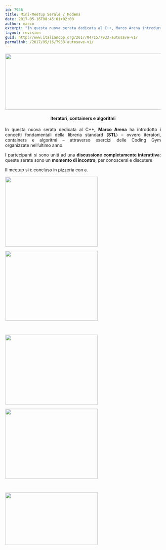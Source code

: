 ```yaml
---
id: 7946
title: Mini-Meetup Serale / Modena
date: 2017-05-16T08:45:01+02:00
author: marco
excerpt: "In questa nuova serata dedicata al C++, Marco Arena introdurrà i concetti fondamentali della libreria standard (STL) - ovvero iteratori, containers e algoritmi - attraverso esercizi delle Coding Gym organizzate nell'ultimo anno."
layout: revision
guid: http://www.italiancpp.org/2017/04/15/7933-autosave-v1/
permalink: /2017/05/16/7933-autosave-v1/
---
```

<center>
  <img loading="lazy" class="aligncenter wp-image-7934" src="http://www.italiancpp.org/wp-content/uploads/2017/04/mini-meetup-mo.png" alt="" width="610" height="181" srcset="http://192.168.64.2/wordpress/wp-content/uploads/2017/04/mini-meetup-mo.png 943w, http://192.168.64.2/wordpress/wp-content/uploads/2017/04/mini-meetup-mo-300x89.png 300w, http://192.168.64.2/wordpress/wp-content/uploads/2017/04/mini-meetup-mo-768x228.png 768w, http://192.168.64.2/wordpress/wp-content/uploads/2017/04/mini-meetup-mo-600x178.png 600w" sizes="(max-width: 610px) 100vw, 610px" />
</center>

<h4 style="text-align: center;">
  Iteratori, containers e algoritmi
</h4>

<p style="text-align: justify;">
  In questa nuova serata dedicata al C++, <strong>Marco Arena</strong> ha introdotto i concetti fondamentali della libreria standard (<strong>STL</strong>) &#8211; ovvero iteratori, containers e algoritmi &#8211; attraverso esercizi delle Coding Gym organizzate nell&#8217;ultimo anno.
</p>

<p style="text-align: justify;">
  I partecipanti si sono uniti ad una <strong>discussione completamente interattiva</strong>: queste serate sono un <strong>momento di incontro</strong>, per conoscersi e discutere.
</p>

<p style="text-align: justify;">
  Il meetup si è concluso in pizzeria con a.
</p>

<div id='gallery-217' class='gallery galleryid-7946 gallery-columns-2 gallery-size-medium'>
  <dl class='gallery-item'>
    <dt class='gallery-icon landscape'>
      <a href='http://192.168.64.2/wordpress/img_4626/'><img width="300" height="225" src="http://192.168.64.2/wordpress/wp-content/uploads/2017/04/IMG_4626-300x225.jpg" class="attachment-medium size-medium" alt="" loading="lazy" srcset="http://192.168.64.2/wordpress/wp-content/uploads/2017/04/IMG_4626-300x225.jpg 300w, http://192.168.64.2/wordpress/wp-content/uploads/2017/04/IMG_4626-768x576.jpg 768w, http://192.168.64.2/wordpress/wp-content/uploads/2017/04/IMG_4626-1024x768.jpg 1024w, http://192.168.64.2/wordpress/wp-content/uploads/2017/04/IMG_4626-600x450.jpg 600w" sizes="(max-width: 300px) 100vw, 300px" /></a>
    </dt>
  </dl>
  
  <dl class='gallery-item'>
    <dt class='gallery-icon landscape'>
      <a href='http://192.168.64.2/wordpress/img_4627/'><img width="300" height="225" src="http://192.168.64.2/wordpress/wp-content/uploads/2017/04/IMG_4627-300x225.jpg" class="attachment-medium size-medium" alt="" loading="lazy" srcset="http://192.168.64.2/wordpress/wp-content/uploads/2017/04/IMG_4627-300x225.jpg 300w, http://192.168.64.2/wordpress/wp-content/uploads/2017/04/IMG_4627-768x576.jpg 768w, http://192.168.64.2/wordpress/wp-content/uploads/2017/04/IMG_4627-1024x768.jpg 1024w, http://192.168.64.2/wordpress/wp-content/uploads/2017/04/IMG_4627-600x450.jpg 600w" sizes="(max-width: 300px) 100vw, 300px" /></a>
    </dt>
  </dl>
  
  <br style="clear: both" />
  
  <dl class='gallery-item'>
    <dt class='gallery-icon landscape'>
      <a href='http://192.168.64.2/wordpress/img_4628/'><img width="300" height="225" src="http://192.168.64.2/wordpress/wp-content/uploads/2017/04/IMG_4628-300x225.jpg" class="attachment-medium size-medium" alt="" loading="lazy" srcset="http://192.168.64.2/wordpress/wp-content/uploads/2017/04/IMG_4628-300x225.jpg 300w, http://192.168.64.2/wordpress/wp-content/uploads/2017/04/IMG_4628-768x576.jpg 768w, http://192.168.64.2/wordpress/wp-content/uploads/2017/04/IMG_4628-1024x768.jpg 1024w, http://192.168.64.2/wordpress/wp-content/uploads/2017/04/IMG_4628-600x450.jpg 600w" sizes="(max-width: 300px) 100vw, 300px" /></a>
    </dt>
  </dl>
  
  <dl class='gallery-item'>
    <dt class='gallery-icon landscape'>
      <a href='http://192.168.64.2/wordpress/img_4629/'><img width="300" height="225" src="http://192.168.64.2/wordpress/wp-content/uploads/2017/04/IMG_4629-300x225.jpg" class="attachment-medium size-medium" alt="" loading="lazy" srcset="http://192.168.64.2/wordpress/wp-content/uploads/2017/04/IMG_4629-300x225.jpg 300w, http://192.168.64.2/wordpress/wp-content/uploads/2017/04/IMG_4629-768x576.jpg 768w, http://192.168.64.2/wordpress/wp-content/uploads/2017/04/IMG_4629-1024x768.jpg 1024w, http://192.168.64.2/wordpress/wp-content/uploads/2017/04/IMG_4629-600x450.jpg 600w" sizes="(max-width: 300px) 100vw, 300px" /></a>
    </dt>
  </dl>
  
  <br style="clear: both" />
  
  <dl class='gallery-item'>
    <dt class='gallery-icon landscape'>
      <a href='http://192.168.64.2/wordpress/wp_20170515_23_03_41_pro/'><img width="300" height="169" src="http://192.168.64.2/wordpress/wp-content/uploads/2017/04/WP_20170515_23_03_41_Pro-300x169.jpg" class="attachment-medium size-medium" alt="" loading="lazy" srcset="http://192.168.64.2/wordpress/wp-content/uploads/2017/04/WP_20170515_23_03_41_Pro-300x169.jpg 300w, http://192.168.64.2/wordpress/wp-content/uploads/2017/04/WP_20170515_23_03_41_Pro-768x432.jpg 768w, http://192.168.64.2/wordpress/wp-content/uploads/2017/04/WP_20170515_23_03_41_Pro-1024x576.jpg 1024w, http://192.168.64.2/wordpress/wp-content/uploads/2017/04/WP_20170515_23_03_41_Pro-600x338.jpg 600w" sizes="(max-width: 300px) 100vw, 300px" /></a>
    </dt>
  </dl>
  
  <br style='clear: both' />
</div>

&nbsp;